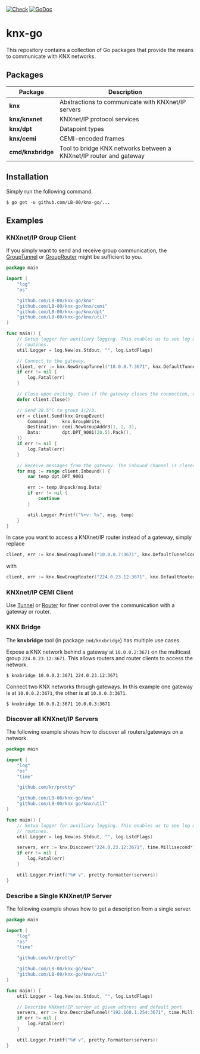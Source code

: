 [![Check](https://github.com/LB-00/knx-go/actions/workflows/check.yaml/badge.svg?branch=master)](https://github.com/LB-00/knx-go/actions/workflows/check.yaml)
[![GoDoc](https://godoc.org/github.com/LB-00/knx-go?status.svg)](https://godoc.org/github.com/LB-00/knx-go)

# knx-go

This repository contains a collection of Go packages that provide the means to communicate with KNX
networks.

## Packages

 Package           | Description
-------------------|--------------------------------------------------------------------
 **knx**           | Abstractions to communicate with KNXnet/IP servers
 **knx/knxnet**    | KNXnet/IP protocol services
 **knx/dpt**       | Datapoint types
 **knx/cemi**      | CEMI-encoded frames
 **cmd/knxbridge** | Tool to bridge KNX networks between a KNXnet/IP router and gateway

## Installation

Simply run the following command.

	$ go get -u github.com/LB-00/knx-go/...

## Examples

### KNXnet/IP Group Client

If you simply want to send and receive group communication, the
[GroupTunnel](https://godoc.org/github.com/LB-00/knx-go/knx#GroupTunnel) or
[GroupRouter](https://godoc.org/github.com/LB-00/knx-go/knx#GroupRouter)
might be sufficient to you.

```go
package main

import (
	"log"
	"os"

	"github.com/LB-00/knx-go/knx"
	"github.com/LB-00/knx-go/knx/cemi"
	"github.com/LB-00/knx-go/knx/dpt"
	"github.com/LB-00/knx-go/knx/util"
)

func main() {
	// Setup logger for auxiliary logging. This enables us to see log messages from internal
	// routines.
	util.Logger = log.New(os.Stdout, "", log.LstdFlags)

	// Connect to the gateway.
	client, err := knx.NewGroupTunnel("10.0.0.7:3671", knx.DefaultTunnelConfig)
	if err != nil {
		log.Fatal(err)
	}

	// Close upon exiting. Even if the gateway closes the connection, we still have to clean up.
	defer client.Close()

	// Send 20.5°C to group 1/2/3.
	err = client.Send(knx.GroupEvent{
		Command:     knx.GroupWrite,
		Destination: cemi.NewGroupAddr3(1, 2, 3),
		Data:        dpt.DPT_9001(20.5).Pack(),
	})
	if err != nil {
		log.Fatal(err)
	}

	// Receive messages from the gateway. The inbound channel is closed with the connection.
	for msg := range client.Inbound() {
		var temp dpt.DPT_9001

		err := temp.Unpack(msg.Data)
		if err != nil {
			continue
		}

		util.Logger.Printf("%+v: %v", msg, temp)
	}
}
```

In case you want to access a KNXnet/IP router instead of a gateway, simply replace

```go
client, err := knx.NewGroupTunnel("10.0.0.7:3671", knx.DefaultTunnelConfig)
```

with

```go
client, err := knx.NewGroupRouter("224.0.23.12:3671", knx.DefaultRouterConfig)
```

### KNXnet/IP CEMI Client

Use [Tunnel](https://godoc.org/github.com/LB-00/knx-go/knx#Tunnel) or
[Router](https://godoc.org/github.com/LB-00/knx-go/knx#Router) for finer control over the
communication with a gateway or router.

### KNX Bridge

The **knxbridge** tool (in package `cmd/knxbridge`) has multiple use cases.

Expose a KNX network behind a gateway at `10.0.0.2:3671` on the multicast group `224.0.23.12:3671`.
This allows routers and router clients to access the network.

	$ knxbridge 10.0.0.2:3671 224.0.23.12:3671

Connect two KNX networks through gateways. In this example one gateway is at `10.0.0.2:3671`, the
other is at `10.0.0.3:3671`.

	$ knxbridge 10.0.0.2:3671 10.0.0.3:3671

### Discover all KNXnet/IP Servers

The following example shows how to discover all routers/gateways on a network.

```go
package main

import (
	"log"
	"os"
	"time"

	"github.com/kr/pretty"

	"github.com/LB-00/knx-go/knx"
	"github.com/LB-00/knx-go/knx/util"
)

func main() {
	// Setup logger for auxiliary logging. This enables us to see log messages from internal
	// routines.
	util.Logger = log.New(os.Stdout, "", log.LstdFlags)

	servers, err := knx.Discover("224.0.23.12:3671", time.Millisecond*750)
	if err != nil {
		log.Fatal(err)
	}

	util.Logger.Printf("%# v", pretty.Formatter(servers))
}
```

### Describe a Single KNXnet/IP Server

The following example shows how to get a description from a single server.

```go
package main

import (
	"log"
	"os"
	"time"

	"github.com/kr/pretty"

	"github.com/LB-00/knx-go/knx"
	"github.com/LB-00/knx-go/knx/util"
)

func main() {
	util.Logger = log.New(os.Stdout, "", log.LstdFlags)

	// Describe KNXnet/IP server at given address and default port
	servers, err := knx.DescribeTunnel("192.168.1.254:3671", time.Millisecond*750)
	if err != nil {
		log.Fatal(err)
	}

	util.Logger.Printf("%# v", pretty.Formatter(servers))
}
```
